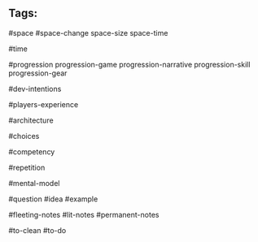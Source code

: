 ## Tags:

#space 
#space-change space-size space-time

#time 

#progression 
progression-game progression-narrative progression-skill progression-gear

#dev-intentions

#players-experience 

#architecture

#choices 

#competency 

#repetition 

#mental-model


#question #idea #example 


#fleeting-notes  #lit-notes  #permanent-notes 


#to-clean #to-do 
